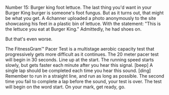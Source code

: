 Number 15: Burger king foot lettuce. The last thing you'd want in your Burger King burger is someone's foot fungus. 
But as it turns out, that might be what you get. A 4channer uploaded a photo anonymously to the site showcasing his feet in a 
plastic bin of lettuce. With the statement: "This is the lettuce you eat at Burger King." Admittedly, he had shoes on.

But that's even worse.


The FitnessGram™ Pacer Test is a multistage aerobic capacity test that progressively gets more difficult as it continues. The 20 meter pacer test will begin in 30 seconds. Line up at the start. The running speed starts slowly, but gets faster each minute after you hear this signal. [beep] A single lap should be completed each time you hear this sound. [ding] Remember to run in a straight line, and run as long as possible. The second time you fail to complete a lap before the sound, your test is over. The test will begin on the word start. On your mark, get ready, go.


